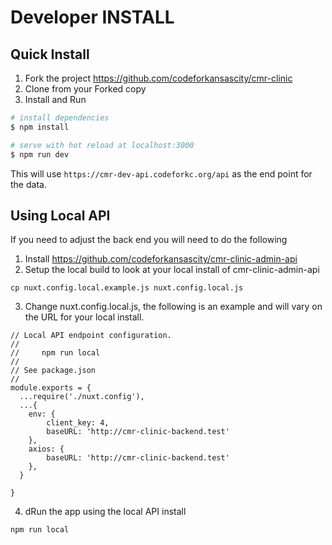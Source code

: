 # Developer INSTALL

## Quick Install

1. Fork the project https://github.com/codeforkansascity/cmr-clinic
2. Clone from your Forked copy
3. Install and Run

``` bash
# install dependencies
$ npm install

# serve with hot reload at localhost:3000
$ npm run dev
```
This will use `https://cmr-dev-api.codeforkc.org/api` as the end point for the data.


## Using Local API

If you need to adjust the back end you will need to do the following

1. Install https://github.com/codeforkansascity/cmr-clinic-admin-api
2. Setup the local build to look at your local install of cmr-clinic-admin-api

```
cp nuxt.config.local.example.js nuxt.config.local.js
```
3. Change nuxt.config.local.js, the following is an example and will vary on the URL for your local install.

```
// Local API endpoint configuration.  
//
//     npm run local
//
// See package.json
//
module.exports = {
  ...require('./nuxt.config'),
  ...{
    env: {
        client_key: 4,
        baseURL: 'http://cmr-clinic-backend.test'
    },
    axios: {
        baseURL: 'http://cmr-clinic-backend.test'
    },
  }

}
```

4. dRun the app using the local API install

```
npm run local
```
